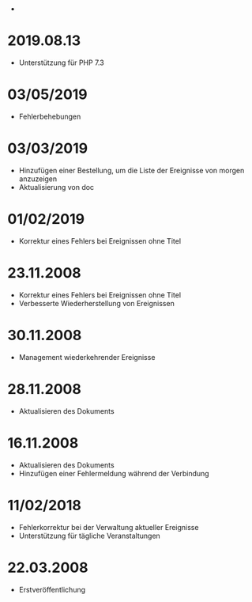 # 

- 

# 2019.08.13

- Unterstützung für PHP 7.3

# 03/05/2019

- Fehlerbehebungen

# 03/03/2019

- Hinzufügen einer Bestellung, um die Liste der Ereignisse von morgen anzuzeigen
- Aktualisierung von doc

# 01/02/2019

- Korrektur eines Fehlers bei Ereignissen ohne Titel

# 23.11.2008

- Korrektur eines Fehlers bei Ereignissen ohne Titel
- Verbesserte Wiederherstellung von Ereignissen

# 30.11.2008

- Management wiederkehrender Ereignisse

# 28.11.2008

- Aktualisieren des Dokuments

# 16.11.2008

- Aktualisieren des Dokuments
- Hinzufügen einer Fehlermeldung während der Verbindung

# 11/02/2018

- Fehlerkorrektur bei der Verwaltung aktueller Ereignisse
- Unterstützung für tägliche Veranstaltungen

# 22.03.2008

- Erstveröffentlichung

